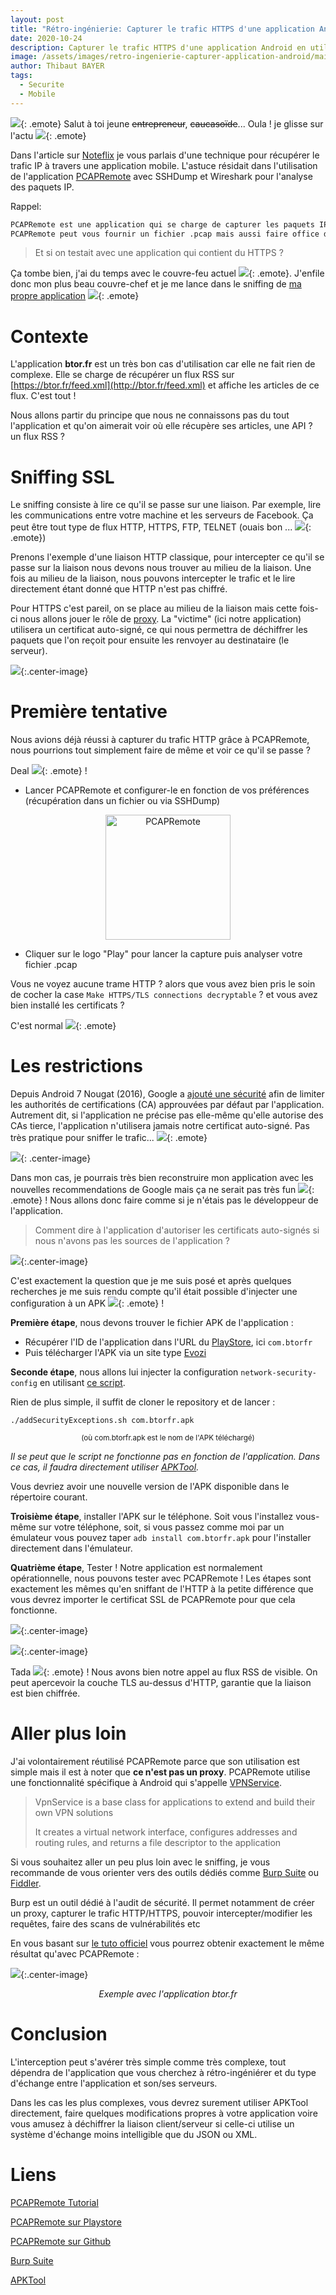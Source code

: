 ```yaml
---
layout: post
title: "Rétro-ingénierie: Capturer le trafic HTTPS d'une application Android"
date: 2020-10-24
description: Capturer le trafic HTTPS d'une application Android en utilisant PCAPRemote ou Burp
image: /assets/images/retro-ingenierie-capturer-application-android/main.jpg
author: Thibaut BAYER
tags: 
  - Securite
  - Mobile
---
```


![](/assets/images/emote/KJ.png){: .emote} Salut à toi jeune ~~entrepreneur~~, ~~caucasoïde~~...
Oula ! je glisse sur l'actu ![](/assets/images/emote/OOPS.png){: .emote}

Dans l'article sur [Noteflix](/2020/04/07/noteflix-allocine-netflix/) je vous parlais d'une technique pour récupérer le trafic IP à travers une application mobile.
L'astuce résidait dans l'utilisation de l'application [PCAPRemote](https://play.google.com/store/apps/details?id=com.egorovandreyrm.pcapremote) avec SSHDump et Wireshark pour l'analyse des paquets IP. 

Rappel:
```markdown
PCAPRemote est une application qui se charge de capturer les paquets IP du téléphone.
PCAPRemote peut vous fournir un fichier .pcap mais aussi faire office de serveur et fournir les paquets au travers de SSH (méthode SSHDump), dans ce cas, Wireshark se connectera à PCAPRemote afin de récupérer les paquets IP. 
```

> Et si on testait avec une application qui contient du HTTPS ?

Ça tombe bien, j'ai du temps avec le couvre-feu actuel ![](/assets/images/emote/SAD.png){: .emote}. 
J'enfile donc mon plus beau couvre-chef et je me lance dans le sniffing de [ma propre application](https://play.google.com/store/apps/details?id=com.btorfr) ![](/assets/images/emote/WINK.png){: .emote}

# Contexte
L'application **btor.fr** est un très bon cas d'utilisation car elle ne fait rien de complexe.
Elle se charge de récupérer un flux RSS sur [https://btor.fr/feed.xml](http://btor.fr/feed.xml) et affiche les articles de ce flux. C'est tout ! 

Nous allons partir du principe que nous ne connaissons pas du tout l'application et qu'on aimerait voir où elle récupère ses articles, une API ? un flux RSS ? 

# Sniffing SSL
Le sniffing consiste à lire ce qu'il se passe sur une liaison. 
Par exemple, lire les communications entre votre machine et les serveurs de Facebook.
Ça peut être tout type de flux HTTP, HTTPS, FTP, TELNET (ouais bon ... ![](/assets/images/emote/SAD.png){: .emote})

Prenons l'exemple d'une liaison HTTP classique, pour intercepter ce qu'il se passe sur la liaison nous devons nous trouver au milieu de la liaison.
Une fois au milieu de la liaison, nous pouvons intercepter le trafic et le lire directement étant donné que HTTP n'est pas chiffré.

Pour HTTPS c'est pareil, on se place au milieu de la liaison mais cette fois-ci nous allons jouer le rôle de [proxy](https://fr.wikipedia.org/wiki/Proxy).
La "victime" (ici notre application) utilisera un certificat auto-signé, ce qui nous permettra de déchiffrer les paquets que l'on reçoit pour ensuite les renvoyer au destinataire (le serveur).

![](/assets/images/retro-ingenierie-capturer-application-android/schema.png){:.center-image}

# Première tentative
Nous avions déjà réussi à capturer du trafic HTTP grâce à PCAPRemote, nous pourrions tout simplement faire de même et voir ce qu'il se passe ? 

Deal ![](/assets/images/emote/SLT.png){: .emote} !

* Lancer PCAPRemote et configurer-le en fonction de vos préférences (récupération dans un fichier ou via SSHDump)
<center><img src="/assets/images/retro-ingenierie-capturer-application-android/pcap_remote.png" alt="PCAPRemote" width="200"/></center>

* Cliquer sur le logo "Play" pour lancer la capture puis analyser votre fichier .pcap

Vous ne voyez aucune trame HTTP ? alors que vous avez bien pris le soin de cocher la case `Make HTTPS/TLS connections decryptable` ? et vous avez bien installé les certificats ?
 
 C'est normal ![](/assets/images/emote/LUL.png){: .emote}

# Les restrictions
Depuis Android 7 Nougat (2016), Google a [ajouté une sécurité](https://android-developers.googleblog.com/2016/07/changes-to-trusted-certificate.html) afin de limiter les authorités de certifications (CA) approuvées par défaut par l'application.
Autrement dit, si l'application ne précise pas elle-même qu'elle autorise des CAs tierce, l'application n'utilisera jamais notre certificat auto-signé. 
Pas très pratique pour sniffer le trafic... ![](/assets/images/emote/NO.png){: .emote}

![](https://media1.tenor.com/images/020c0d4888bfc27d9a3f0c9fbd1bf6b1/tenor.gif?itemid=13854472){: .center-image}

Dans mon cas, je pourrais très bien reconstruire mon application avec les nouvelles recommendations de Google mais ça ne serait pas très fun ![](/assets/images/emote/LUL.png){: .emote} !
Nous allons donc faire comme si je n'étais pas le développeur de l'application.

> Comment dire à l'application d'autoriser les certificats auto-signés si nous n'avons pas les sources de l'application ?

![](https://media.giphy.com/media/26FfieBFKHaHCivte/giphy.gif){:.center-image}

C'est exactement la question que je me suis posé et après quelques recherches je me suis rendu compte qu'il était possible d'injecter une configuration à un APK ![](/assets/images/emote/HEY.png){: .emote} !

**Première étape**, nous devons trouver le fichier APK de l'application :
* Récupérer l'ID de l'application dans l'URL du [PlayStore](https://play.google.com/store/apps/details?id=com.btorfr), ici `com.btorfr`
* Puis télécharger l'APK via un site type [Evozi](https://apps.evozi.com/apk-downloader/?id=com.btorfr
)

**Seconde étape**, nous allons lui injecter la configuration `network-security-config` en utilisant [ce script](https://github.com/levyitay/AddSecurityExceptionAndroid).

Rien de plus simple, il suffit de cloner le repository et de lancer : 
```shell
./addSecurityExceptions.sh com.btorfr.apk
```
<center><sup>(où com.btorfr.apk est le nom de l'APK téléchargé)</sup></center>

*Il se peut que le script ne fonctionne pas en fonction de l'application.
Dans ce cas, il faudra directement utiliser [APKTool](https://github.com/iBotPeaches/Apktool/).*

Vous devriez avoir une nouvelle version de l'APK disponible dans le répertoire courant.

**Troisième étape**, installer l'APK sur le téléphone. 
Soit vous l'installez vous-même sur votre téléphone, soit, si vous passez comme moi par un émulateur vous pouvez taper `adb install com.btorfr.apk` pour l'installer directement dans l'émulateur.

**Quatrième étape**, Tester ! 
Notre application est normalement opérationnelle, nous pouvons tester avec PCAPRemote ! 
Les étapes sont exactement les mêmes qu'en sniffant de l'HTTP à la petite différence que vous devrez importer le certificat SSL de PCAPRemote pour que cela fonctionne.

![](/assets/images/retro-ingenierie-capturer-application-android/wireshark_summary.png){:.center-image}

![](/assets/images/retro-ingenierie-capturer-application-android/wireshark_detail.png){:.center-image}

Tada ![](/assets/images/emote/PROUD.png){: .emote} ! Nous avons bien notre appel au flux RSS de visible. 
On peut apercevoir la couche TLS au-dessus d'HTTP, garantie que la liaison est bien chiffrée.

# Aller plus loin
J'ai volontairement réutilisé PCAPRemote parce que son utilisation est simple mais il est à noter que **ce n'est pas un proxy**.
PCAPRemote utilise une fonctionnalité spécifique à Android qui s'appelle [VPNService](https://developer.android.com/reference/android/net/VpnService).

> VpnService is a base class for applications to extend and build their own VPN solutions
> 
> It creates a virtual network interface, configures addresses and routing rules, and returns a file descriptor to the application

Si vous souhaitez aller un peu plus loin avec le sniffing, je vous recommande de vous orienter vers des outils dédiés comme [Burp Suite](https://portswigger.net/burp/communitydownload) ou [Fiddler](https://www.telerik.com/fiddler).

Burp est un outil dédié à l'audit de sécurité. 
Il permet notamment de créer un proxy, capturer le trafic HTTP/HTTPS, pouvoir intercepter/modifier les requêtes, faire des scans de vulnérabilités etc

En vous basant sur [le tuto officiel](https://portswigger.net/support/configuring-an-android-device-to-work-with-burp) vous pourrez obtenir exactement le même résultat qu'avec PCAPRemote :

![](/assets/images/retro-ingenierie-capturer-application-android/burp.png){:.center-image}
<center><i>Exemple avec l'application btor.fr</i></center>

# Conclusion
L'interception peut s'avérer très simple comme très complexe, tout dépendra de l'application que vous cherchez à rétro-ingéniérer et du type d'échange entre l'application et son/ses serveurs.

Dans les cas les plus complexes, vous devrez surement utiliser APKTool directement, faire quelques modifications propres à votre application voire vous amusez à déchiffrer la liaison client/serveur si celle-ci utilise un système d'échange moins intelligible que du JSON ou XML.

# Liens

[PCAPRemote Tutorial](https://egorovandreyrm.com/pcap-remote-tutorial)

[PCAPRemote sur Playstore](https://play.google.com/store/apps/details?id=com.egorovandreyrm.pcapremote)

[PCAPRemote sur Github](https://github.com/egorovandreyrm/pcap-remote)

[Burp Suite](https://portswigger.net/burp/communitydownload)

[APKTool](https://github.com/iBotPeaches/Apktool/)
